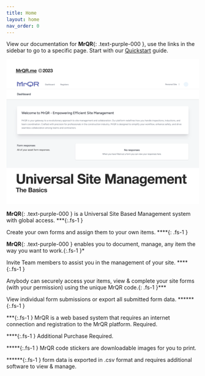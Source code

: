 ```yaml
---
title: Home
layout: home
nav_order: 0
---
```


View our documentation for 
**MrQR**{: .text-purple-000 }, use the links in the sidebar to go to a specific page. Start with our [Quickstart](https://docs.mrqr.me/quickstart/) guide.

![The Basics](/assets/images/MrQR%20-%20The%20Basics_Page_01.png "the basics")

**MrQR**{: .text-purple-000 } is a Universal Site Based Management system with global access. ***{:.fs-1 }

Create your own forms and assign them to your own items. ****{: .fs-1 }

**MrQR**{: .text-purple-000 } enables you to document, manage, any item the way you want to work.{:.fs-1 }*

Invite Team members to assist you in the management of your site. ****{:.fs-1 }

Anybody can securely access your items, view & complete your site forms (with your permission) using the unique MrQR code.{: .fs-1 }***

View individual form submissions or export all submitted form data. ******{:.fs-1 }

***{:.fs-1 }
MrQR is a web based system that requires an internet connection and registration to the MrQR platform.
Required.

****{:.fs-1 }
Additional Purchase Required.

*****{:.fs-1 }
MrQR code stickers are downloadable images for you to print.

******{:.fs-1 }
form data is exported in .csv format and requires additional software to view & manage.

